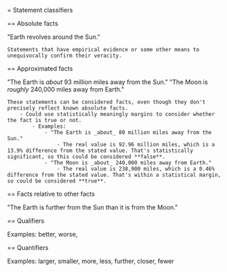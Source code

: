= Statement classifiers

== Absolute facts

"Earth revolves around the Sun."

    Statements that have empirical evidence or some other means to unequivocally confirm their veracity.

== Approximated facts

"The Earth is _about_ 93 million miles away from the Sun."
"The Moon is _roughly_ 240,000 miles away from Earth."

    These statements can be considered facts, even though they don't precisely reflect known absolute facts.
        - Could use statistically meaningly margins to consider whether the fact is true or not.
            - Examples:
                - "The Earth is _about_ 80 million miles away from the Sun."
                    - The real value is 92.96 million miles, which is a 13.9% difference from the stated value. That's statistically significant, so this could be considered **false**.
                - "The Moon is _about_ 240,000 miles away from Earth."
                    - The real value is 238,900 miles, which is a 0.46% difference from the stated value. That's within a statistical margin, so could be considered **true**.

== Facts relative to other facts

"The Earth is further from the Sun than it is from the Moon."

== Qualifiers

Examples: better, worse,

== Quantifiers

Examples: larger, smaller, more, less, further, closer, fewer
